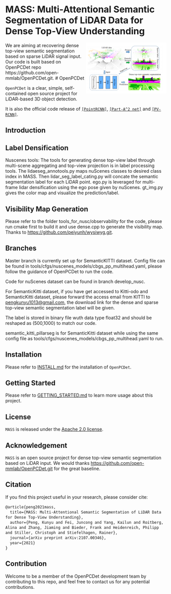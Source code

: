 # MASS: Multi-Attentional Semantic Segmentation of LiDAR Data for Dense Top-View Understanding
<img src="docs/MASS.png" align="right" width="50%">
We are aiming at recovering dense top-view semantic segmentation based on sparse LiDAR signal input. Our code is built based on OpenPCDet repo https://github.com/open-mmlab/OpenPCDet.git.
# OpenPCDet

`OpenPCDet` is a clear, simple, self-contained open source project for LiDAR-based 3D object detection.

It is also the official code release of [`[PointRCNN]`](https://arxiv.org/abs/1812.04244), [`[Part-A^2 net]`](https://arxiv.org/abs/1907.03670) and [`[PV-RCNN]`](https://arxiv.org/abs/1912.13192). 


## Introduction


## Label Densification

Nuscenes tools: The tools for generating dense top-view label through multi-scene aggregating and top-view projection is in label processing tools. The lidaeseg_annotools.py maps nuScenes classes to desired class index in MASS. Then lidar_seg_label_cating.py will concate the semantic segmentation label for each LiDAR point. ego.py is leveraged for multi-frame lidar densification using the ego pose given by nuScenes. gt_img.py gives the color map and visualize the prediction/label.

## Visibility Map Generation

Please refer to the folder tools_for_nusc/observability for the code, please run cmake first to build it and use dense.cpp to generate the visibility map. Thanks to https://github.com/peiyunh/wysiwyg.git.

## Branches

Master branch is currently set up for SemanticKITTI dataset. Config file can be found in tools/cfgs/nuscenes_models/cbgs_pp_multihead.yaml, please follow the guidance of OpenPCDet to run the code. 

Code for nuScenes dataset can be found in branch develop_nusc.

For SemanticKitti dataset, if you have get accessed to Kitti-odo and SemanticKitti dataset, please forward the access email from KITTI to pengkunyu1013@gmail.com, the download link for the dense and sparse top-view semantic segmentation label will be given.

The label is stored in binary file wuth data type float32 and should be reshaped as (500,1000) to match our code.

semantic_kitti_pillarseg is for SemanticKitti dataset while using the same config file as tools/cfgs/nuscenes_models/cbgs_pp_multihead.yaml to run.
## Installation

Please refer to [INSTALL.md](docs/INSTALL.md) for the installation of `OpenPCDet`.


## Getting Started

Please refer to [GETTING_STARTED.md](docs/GETTING_STARTED.md) to learn more usage about this project.


## License

`MASS` is released under the [Apache 2.0 license](LICENSE).

## Acknowledgement
`MASS` is an open source project for dense top-view semantic segmentation based on LiDAR input. We would thanks https://github.com/open-mmlab/OpenPCDet.git for the great baseline.


## Citation 
If you find this project useful in your research, please consider cite:


```
@article{peng2021mass,
  title={MASS: Multi-Attentional Semantic Segmentation of LiDAR Data for Dense Top-View Understanding},
  author={Peng, Kunyu and Fei, Juncong and Yang, Kailun and Roitberg, Alina and Zhang, Jiaming and Bieder, Frank and Heidenreich, Philipp and Stiller, Christoph and Stiefelhagen, Rainer},
  journal={arXiv preprint arXiv:2107.00346},
  year={2021}
}
```

## Contribution
Welcome to be a member of the OpenPCDet development team by contributing to this repo, and feel free to contact us for any potential contributions. 


